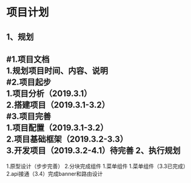 ﻿项目计划
====
1、规划
-----

  #1.项目文档<br />
    1.规划项目时间、内容、说明<br />
  #2.项目起步<br />
    1.项目分析（2019.3.1）<br />
    2.搭建项目（2019.3.1-3.2）<br />
  #3.项目完善<br />
    1.项目配置（2019.3.1-3.2）<br />
    2.项目基础框架（2019.3.2-3.3）<br />
    3.开发项目（2019.3.2-4.1）待完善
2、执行规划
-----
  1.原型设计（步步完善）
  2.分块完成组件
    1.菜单组件
    1.菜单组件（3.3已完成）
2.api接通（3.4）完成banner和路由设计